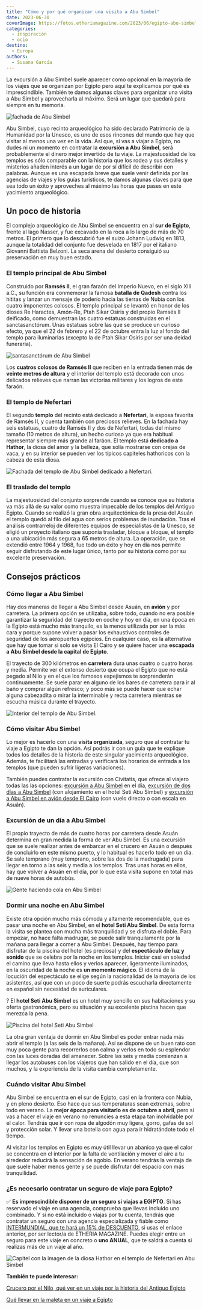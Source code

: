 ```yaml
---
title: "Cómo y por qué organizar una visita a Abu Simbel"
date: 2023-06-30
coverImage: https://fotos.etheriamagazine.com/2023/06/egipto-abu-simbel-estatuas.jpg
categories: 
  - inspiración
  - ocio
destino: 
  - Europa
authors: 
  - Susana García
---
```


La excursión a Abu Simbel suele aparecer como opcional en la mayoría de los viajes que 
se organizan por Egipto pero aquí te explicamos por qué es imprescindible. También te 
damos algunas claves para organizar una visita a Abu Simbel y aprovecharla al máximo. 
Será un lugar que quedará para siempre en tu memoria. 

![fachada de Abu Simbel](https://fotos.etheriamagazine.com/2023/06/egipto-abu-simbel-amanecer.jpg "Entrada del templo principal de Abu Simbel con los cuatro colosos de Ramsés II al amanecer. © Susana García")

Abu Simbel, cuyo recinto arqueológico ha sido declarado Patrimonio de la Humanidad por 
la Unesco, es uno de esos rincones del mundo que hay que visitar al menos una vez en la 
vida. Así que, si vas a viajar a Egipto, no dudes ni un momento en contratar la 
**excursión a Abu Simbel**, será probablemente el dinero mejor invertido de tu viaje. La 
majestuosidad de los templos es sólo comparable con la historia que los rodea y sus 
detalles y misterios añaden interés a un lugar de por sí difícil de describir con 
palabras. Aunque es una escapada breve que suele venir definida por las agencias de 
viajes y los guías turísticos, te damos algunas claves para que sea todo un éxito y 
aproveches al máximo las horas que pases en este yacimiento arqueológico. 

## Un poco de historia

El complejo arqueológico de Abu Simbel se encuentra en al **sur de Egipto**, frente al 
lago Nasser, y fue excavado en la roca a lo largo de más de 70 metros. El primero que lo 
descubrió fue el suizo Johann Ludwig en 1813, aunque la totalidad del conjunto fue 
desvelada en 1817 por el italiano Giovanni Battista Belzoni. La seca arena del desierto 
consiguió su preservación en muy buen estado. 

### El templo principal de Abu Simbel

Construido por **Ramsés II**, el gran faraón del Imperio Nuevo, en el siglo XIII a.C., 
su función era conmemorar la famosa **batalla de Qadesh** contra los hititas y lanzar un 
mensaje de poderío hacia las tierras de Nubia con los cuatro imponentes colosos. El 
templo principal se levantó en honor de los dioses Re Haractes, Amón-Re, Ptah Sikar 
Osiris y del propio Ramsés II deificado, como demuestran las cuatro estatuas construidas 
en el sanctasanctórum. Unas estatuas sobre las que se produce un curioso efecto, ya que 
el 22 de febrero y el 22 de octubre entra la luz al fondo del templo para iluminarlas 
(excepto la de Ptah Sikar Osiris por ser una deidad funeraria). 

![santasanctórum de Abu Simbel](https://fotos.etheriamagazine.com/2023/06/egipto-abu-simbel-sancta-sanctorum.jpg "Cámara interior del templo con las estatuas de los tres dioses a los que está dedicado y de Ramsés II. © SG")

Los **cuatros colosos de Ramsés II** que reciben en la entrada tienen más de **veinte 
metros de altura** y el interior del templo está decorado con unos delicados relieves 
que narran las victorias militares y los logros de este faraón. 

### El templo de Nefertari

El segundo **templo** del recinto está dedicado a **Nefertari**, la esposa favorita de 
Ramsés II, y cuenta también con preciosos relieves. En la fachada hay seis estatuas, 
cuatro de Ramsés II y dos de Nefertari, todas del mismo tamaño (10 metros de altura), un 
hecho curioso ya que era habitual representar siempre más grande al faráon. El templo 
está **dedicado a Hathor**, la diosa del amor y la belleza, que solía mostrarse con 
orejas de vaca, y en su interior se pueden ver los típicos capiteles hathoricos con la 
cabeza de esta diosa. 

![Fachada del templo de Abu Simbel dedicado a Nefertari.](https://fotos.etheriamagazine.com/2023/06/egipto-abu-simbel-templo-nefertari.jpg "Fachada del templo de Abu Simbel dedicado a Nefertari. © SG")

### El traslado del templo

La majestuosidad del conjunto sorprende cuando se conoce que su historia va más allá de 
su valor como muestra impecable de los templos del Antiguo Egipto. Cuando se realizó la 
gran obra arquitectónica de la presa del Asuán el templo quedó al filo del agua con 
serios problemas de inundación. Tras el análisis contrarreloj de diferentes equipos de 
especialistas de la Unesco, se eligió un proyecto italiano que suponía trasladar, bloque 
a bloque, el templo a una ubicación más segura a 65 metros de altura. La operación, que 
se extendió entre 1964 y 1968, fue todo un éxito y hoy en día nos permite seguir 
disfrutando de este lugar único, tanto por su historia como por su excelente 
preservación. 

## Consejos prácticos

### Cómo llegar a Abu Simbel

Hay dos maneras de llegar a Abu Simbel desde Asuán, en **avión** y por carretera. La 
primera opción se utilizaba, sobre todo, cuando no era posible garantizar la seguridad 
del trayecto en coche y hoy en día, en una época en la Egipto está mucho más tranquilo, 
es la menos utilizada por ser la más cara y porque supone volver a pasar los exhaustivos 
controles de seguridad de los aeropuertos egipcios. En cualquier caso, es la alternativa 
que hay que tomar si solo se visita El Cairo y se quiere hacer una **escapada a Abu 
Simbel desde la capital de Egipto**. 

El trayecto de 300 kilómetros en **carretera** dura unas cuatro o cuatro horas y media. 
Permite ver el extenso desierto que ocupa el Egipto que no está pegado al Nilo y en el 
que los famosos espejismos te sorprenderán continuamente. Se suele parar en alguno de 
los bares de carretera para ir al baño y comprar algún refresco; y poco más se puede 
hacer que echar alguna cabezadita o mirar la interminable y recta carretera mientras se 
escucha música durante el trayecto. 

![Interior del templo de Abu Simbel.](https://fotos.etheriamagazine.com/2023/06/egipto-abu-simbel-entrada-templo-ramses-ii.jpg "Interior del templo de Abu Simbel. © SG")

### Cómo visitar Abu Simbel

Lo mejor es hacerlo con una **visita organizada**, seguro que al contratar tu viaje a 
Egipto te dan la opción. Así podrás ir con un guía que te explique todos los detalles de 
la historia de este singular yacimiento arqueológico. Además, te facilitará las entradas 
y verificará los horarios de entrada a los templos (que pueden sufrir ligeras 
variaciones). 

También puedes contratar la excursión con Civitatis, que ofrece al viajero todas las las 
opciones: [excursión a Abu 
Simbel](https://www.civitatis.com/es/asuan/excursion-abu-simbel/?aid=10211) en el día, [excursión 
de dos días a Abu 
Simbel](https://www.civitatis.com/es/asuan/tour-abu-simbel-2-dias/?aid=10211) (con 
alojamiento en el hotel Seti Abu Simbel) y [excursión a Abu Simbel en avión desde El 
Cairo](https://www.civitatis.com/es/el-cairo/excursion-abu-simbel/?aid=10211) (con vuelo 
directo o con escala en Asuán). 

### Excursión de un día a Abu Simbel

El propio trayecto de más de cuatro horas por carretera desde Asuán determina en gran 
medida la forma de ver Abu Simbel. Es una excursión que se suele realizar antes de 
embarcar en el crucero en Asuán o después de concluirlo en este mismo puerto, y lo 
habitual es hacerlo todo en un día. Se sale temprano (muy temprano, sobre las dos de la 
madrugada) para llegar en torno a las seis y media a los templos. Tras unas horas en 
ellos, hay que volver a Asuán en el día, por lo que esta visita supone en total más de 
nueve horas de autobús. 

![Gente haciendo cola en Abu Simbel](https://fotos.etheriamagazine.com/2023/06/egipto-abu-simbel-templos.jpg "Vista general del yacimiento arqueológico de Abu Simbel. © SG")

### Dormir una noche en Abu Simbel

Existe otra opción mucho más cómoda y altamente recomendable, que es pasar una noche en 
Abu Simbel, en el **hotel Seti Abu Simbel**. De esta forma la visita se plantea con 
mucha más tranquilidad y se disfruta el doble. Para empezar, no hace falta madrugar, se 
puede salir tranquilamente por la mañana para llegar a comer a Abu Simbel. Después, hay 
tiempo para disfrutar de la piscina del hotel (es preciosa) y del **espectáculo de luz y 
sonido** que se celebra por la noche en los templos. Iniciar casi en soledad el camino 
que lleva hasta ellos y verlos aparecer, ligeramente iluminados, en la oscuridad de la 
noche es **un momento mágico**. El idioma de la locución del espectáculo se elige según 
la nacionalidad de la mayoría de los asistentes, así que con un poco de suerte podrás 
escucharla directamente en español sin necesidad de auriculares. 

? El **hotel Seti Abu Simbel** es un hotel muy sencillo en sus habitaciones y su oferta 
gastronómica, pero su situación y su excelente piscina hacen que merezca la pena. 

![Piscina del hotel Seti Abu Simbel](https://fotos.etheriamagazine.com/2023/06/egipto-abu-simbel-hotel-seti.jpg "Piscina del hotel Seti Abu Simbel. © SG")

La otra gran ventaja de dormir en Abu Simbel es poder entrar nada más abrir el templo (a 
las seis de la mañana). Así se dispone de un buen rato con muy poca gente para 
recorrerlos con calma y verlos en todo su esplendor con las luces doradas del amanecer. 
Sobre las seis y media comienzan a llegar los autobuses con los viajeros que han salido 
en el día, que son muchos, y la experiencia de la visita cambia completamente. 

### Cuándo visitar Abu Simbel

Abu Simbel se encuentra en el sur de Egipto, casi en la frontera con Nubia, y en pleno 
desierto. Eso hace que sus temperaturas sean extremas, sobre todo en verano. La **mejor 
época para visitarlo es de octubre a abril**, pero si vas a hacer el viaje en verano no 
renuncies a esta etapa tan inolvidable por el calor. Tendrás que ir con ropa de algodón 
muy ligera, gorro, gafas de sol y protección solar. Y llevar una botella con agua para 
ir hidratándote todo el tiempo. 

Al visitar los templos en Egipto es muy útil llevar un abanico ya que el calor se 
concentra en el interior por la falta de ventilación y mover el aire a tu alrededor 
reducirá la sensación de agobio. En verano tendrás la ventaja de que suele haber menos 
gente y se puede disfrutar del espacio con más tranquilidad. 

### ¿Es necesario contratar un seguro de viaje para Egipto?

✅ **Es imprescindible disponer de un seguro si viajas a EGIPTO**. Si has reservado el 
viaje en una agencia, comprueba que llevas incluido uno combinado. Y si no está incluido 
o viajas por tu cuenta, tendrás que contratar un seguro con una agencia especializada y 
fiable como [INTERMUNDIAL, que te hará un 15% de 
DESCUENTO](https://clk.tradedoubler.com/click?p=281568&a=3132464&url=https%3A%2F%2Fwww.intermundial.es%2Fafiliados%2Fseguros-de-viaje-recomendado%3Ftduid%3Da2505c6202eb9ec08ada064bcce8aa48%26utm_source%3DTradedoubler%26utm_medium%3D1%26utm_campaign%3DGeneral%26utm_content%3D3132464%26utm_term%3D3132464), 
si usas el enlace anterior, por ser lector/a de ETHERIA MAGAZINE. Puedes elegir entre un 
seguro para este viaje en concreto o **uno ANUAL**, que te saldrá a cuenta si realizas 
más de un viaje al año. 

![Capitel con la imagen de la diosa Hathor en el templo de Nefertari en Abu Simbel](https://fotos.etheriamagazine.com/2023/06/egipto-abu-simbel-relieve-hator.jpg "Capitel con la imagen de la diosa Hathor en el templo de Nefertari. © SG")

**También te puede interesar:** 

[Crucero por el Nilo, qué ver en un viaje por la historia del Antiguo 
Egipto](https://etheriamagazine.com/2023/04/26/que-ver-crucero-del-nilo-egipto/) 

[Qué llevar en la maleta en un viaje a 
Egipto](https://etheriamagazine.com/2023/02/01/que-llevar-en-la-maleta-egipto/)
